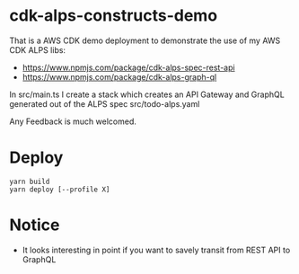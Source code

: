 # cdk-alps-constructs-demo

That is a AWS CDK demo deployment to demonstrate the use of my AWS CDK ALPS libs:

- https://www.npmjs.com/package/cdk-alps-spec-rest-api
- https://www.npmjs.com/package/cdk-alps-graph-ql

In src/main.ts I create a stack which creates an API Gateway and GraphQL generated out of the ALPS spec src/todo-alps.yaml

Any Feedback is much welcomed.

# Deploy

```
yarn build
yarn deploy [--profile X]
```

# Notice

- It looks interesting in point if you want to savely transit from REST API to GraphQL
